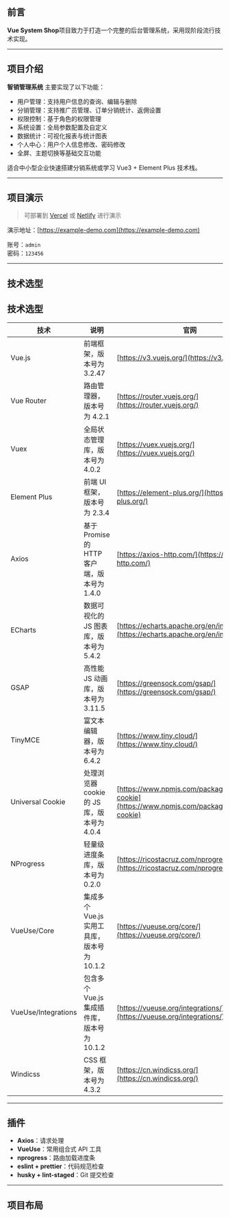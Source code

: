 ## 前言
**Vue System Shop**项目致力于打造一个完整的后台管理系统，采用现阶段流行技术实现。

---

## 项目介绍
**智销管理系统** 主要实现了以下功能：
- 用户管理：支持用户信息的查询、编辑与删除
- 分销管理：支持推广员管理、订单分销统计、返佣设置
- 权限控制：基于角色的权限管理
- 系统设置：全局参数配置及自定义
- 数据统计：可视化报表与统计图表
- 个人中心：用户个人信息修改、密码修改
- 全屏、主题切换等基础交互功能

适合中小型企业快速搭建分销系统或学习 Vue3 + Element Plus 技术栈。

---

## 项目演示
> 可部署到 [Vercel](https://vercel.com) 或 [Netlify](https://netlify.com) 进行演示

演示地址：[https://example-demo.com](https://example-demo.com)

账号：`admin`  
密码：`123456`

---

## 技术选型

## 技术选型

| 技术                  | 说明                                      | 官网 |
| --------------------- | ----------------------------------------- | ---- |
| Vue.js                | 前端框架，版本号为 3.2.47                 | [https://v3.vuejs.org/](https://v3.vuejs.org/) |
| Vue Router            | 路由管理器，版本号为 4.2.1                | [https://router.vuejs.org/](https://router.vuejs.org/) |
| Vuex                  | 全局状态管理库，版本号为 4.0.2            | [https://vuex.vuejs.org/](https://vuex.vuejs.org/) |
| Element Plus          | 前端 UI 框架，版本号为 2.3.4              | [https://element-plus.org/](https://element-plus.org/) |
| Axios                 | 基于 Promise 的 HTTP 客户端，版本号为 1.4.0| [https://axios-http.com/](https://axios-http.com/) |
| ECharts               | 数据可视化的 JS 图表库，版本号为 5.4.2    | [https://echarts.apache.org/en/index.html](https://echarts.apache.org/en/index.html) |
| GSAP                  | 高性能 JS 动画库，版本号为 3.11.5         | [https://greensock.com/gsap/](https://greensock.com/gsap/) |
| TinyMCE               | 富文本编辑器，版本号为 6.4.2              | [https://www.tiny.cloud/](https://www.tiny.cloud/) |
| Universal Cookie      | 处理浏览器 cookie 的 JS 库，版本号为 4.0.4| [https://www.npmjs.com/package/universal-cookie](https://www.npmjs.com/package/universal-cookie) |
| NProgress             | 轻量级进度条库，版本号为 0.2.0            | [https://ricostacruz.com/nprogress/](https://ricostacruz.com/nprogress/) |
| VueUse/Core           | 集成多个 Vue.js 实用工具库，版本号为 10.1.2| [https://vueuse.org/core/](https://vueuse.org/core/) |
| VueUse/Integrations   | 包含多个 Vue.js 集成插件库，版本号为 10.1.2| [https://vueuse.org/integrations/](https://vueuse.org/integrations/) |
| Windicss              | CSS 框架，版本号为 4.3.2                  | [https://cn.windicss.org/](https://cn.windicss.org/) |



---

## 插件
- **Axios**：请求处理
- **VueUse**：常用组合式 API 工具
- **nprogress**：路由加载进度条
- **eslint + prettier**：代码规范检查
- **husky + lint-staged**：Git 提交检查

---

## 项目布局
